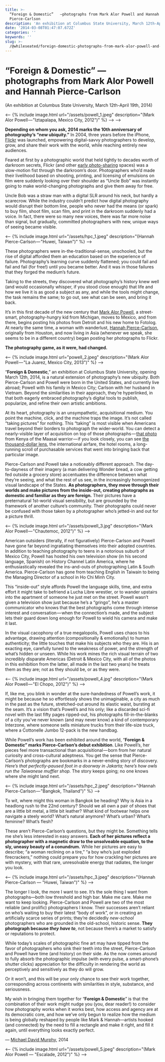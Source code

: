 ```yaml
---
title: >-
  “Foreign & Domestic”   —photographs from Mark Alor Powell and Hannah
  Pierce-Carlson
description: 'An exhibition at Columbus State University, March 12th-April 19th.'
date: '2014-03-08T01:47:07.672Z'
categories: ''
keywords: ''
slug: >-
  /@whileseated/foreign-domestic-photographs-from-mark-alor-powell-and-hannah-pierce-carlson-76bf28cb2f8f
---
```


# “Foreign & Domestic” — photographs from Mark Alor Powell and Hannah Pierce-Carlson

(An exhibition at Columbus State University, March 12th-April 19th, 2014)

<-- {% include image.html url="/assets/powell_1.jpeg" description="(Mark Alor Powell — \"Iztapalapa, Mexico City, 2012\")" %} --> -->

**Depending on whom you ask, 2014 marks the 10th anniversary of photography’s “new ubiquity.”** In 2004, three years before the iPhone, [Flickr](http://web.archive.org/web/20040429160555/http://flickr.com/) was launched, empowering digital-savvy photographers to develop, grow, and share their work with the world, while reaching entirely new audiences.

Feared at first by a photographic world that held tightly to decades worth of darkroom secrets, Flickr (and other [early photo-sharing](http://web.archive.org/web/20050312074453/http://www.fotolog.net/?nc) spaces) was a slow-motion fist through the darkroom’s door. Photographers who’d made their livelihood based on shooting, printing, and licensing of emulsions on film were suddenly looking over their shoulder as “Uncle Bob” was instantly going to make world-changing photographs and give them away for free.

Uncle Bob was a straw man with a digital SLR around his neck, but hardly a scarecrow. While the industry couldn’t predict how digital photography would disrupt their bottom line, people who never had the means (or spark) to buy film, shoot film, scan film, and print in the darkroom suddenly had a voice. In fact, there were so many new voices, there was far more noise than signal, but gradually, committed photographers with new, unique ways of seeing became visible.

<-- {% include image.html url="/assets/hpc_1.jpeg" description="(Hannah Pierce-Carlson — \"Huwei, Taiwan\")" %} -->

These photographers were in-the-traditional-sense, unschooled, but the rise of digital afforded them an education based on the experience of failure. Photography’s learning curve suddenly flattened; you could fail and fail and fail (for free!) until you became better. And it was in those failures that they forged the medium’s future.

Taking to the streets, they discovered what photography’s history knew well (and would occasionally whisper, if you stood close enough) that life and how we live it is as good a subject as any, and while the tools might change, the task remains the same; to go out, see what can be seen, and bring it back.

It’s in this first decade of the new century that [Mark Alor Powell](http://markalor.com/), a street-smart, photography-hungry kid from Michigan, moves to Mexico, and from there, begins posting his photos from Detroit and his new home to Fotolog. At nearly the same time, a woman with wanderlust, [Hannah Pierce-Carlson](http://gofeetgo.tv/), originally from Houston, and now living in Asia (whenever we speak, she seems to be in a different country) began posting her photographs to Flickr.

**The photography game, as it were, had changed.**

<-- {% include image.html url="powell_2.jpeg" description="(Mark Alor Powell — \"La Juarez, Mexico City, 2013\")" %} -->

“**Foreign & Domestic**,” an exhibition at Columbus State University, opening March 12th, 2014, is a natural extension of photography’s new ubiquity. Both Pierce-Carlson and Powell were born in the United States, and currently live abroad; Powell with his family in Mexico City; Carlson with her husband in Vietnam. Beyond the similarities in their approach, they’re hyperlinked, in that both eagerly embraced photography’s digital tools to publish, popularize, and refine their own artistic ambitions.

At its heart, photography is an unsympathetic, acquisitional medium. You point the machine, click, and the machine traps the image. It’s not called “taking pictures” for nothing. This “taking” is most visible when Americans travel beyond their borders to photograph the wider-world. You can detect a nearly-visible layer of acquisition on top of those photographs — [that photo](https://www.google.com/search?q=kenya+masai&espv=210&es_sm=91&source=lnms&tbm=isch&sa=X&ei=pfkXU-zaEpOfkQfn1IHwBA&ved=0CAkQ_AUoAQ&biw=1355&bih=981) from Kenya of the Maasai warrior — if you look closely, you can see [the thousand-dollar lens](http://www.techfever.net/wp-content/uploads/2012/06/Sigma-Ultra-Telephoto-Lens.jpg), the international airfare, the hotel rooms, a long-running scroll of purchasable services that went into bringing back that particular image.

Pierce-Carlson and Powell take a noticeably different approach. The day-to-dayness of their imagery (a man delivering Wonder bread, a cow getting fed outside a grocery store) accentuates the difference between what they’re seeing, and what the rest of us see, in the increasingly homogenized visual landscape of the States. **As photographers, they move through their worlds and make pictures from the inside-out, creating photographs as domestic and familiar as they are foreign.** Their pictures have a preternatural 1st-world visual sensibility, but are grounded by the framework of another culture’s community. Their photographs could never be confused with those taken by a photographer who’s jetted-in and out for a picture thrill.

<-- {% include image.html url="/assets/powell_3.jpg" description="(Mark Alor Powell — \"Chautemoc, 2012\")" %} -->

American outsiders (literally, if not figuratively) Pierce-Carlson and Powell have gone far beyond ingratiating themselves into their adopted countries. In addition to teaching photography to teens in a notorious suburb of Mexico City, Powell has hosted his own television show (in his second language, Spanish) on History Channel Latin America, where he enthusiastically revealed the ins-and-outs of photographing Latin & South America. Pierce-Carlson has gone from teaching English in Taiwain to being the Managing Director of a school in Ho Chi Minh City.

This “inside-out” style affords Powell the language skills, time, and extra effort it might take to befriend a Lucha Libre wrestler, or to wander upstairs into the apartment of someone he just met on the street. Powell wasn’t given a television show just because he’s a “gringo”, he’s a master communicator who knows that the best photographs come through intense interest and conversation — when the connection’s made, and the subject lets their guard down long enough for Powell to wield his camera and make it last.

In the visual cacophony of a true megalopolis, Powell uses chaos to his advantage, drawing attention (compositionally & emotionally) to human authenticity; the little touches that make his subjects who they are. His is an exacting eye, carefully tuned to the weakness of power, and the strength of what’s hidden or unseen. While his work mines the rich visual terrain of two incredibly disparate Americas (Detroit & Mexico City, with all of the photos in this exhibition from the latter, all made in the last two years) he treats them as they are; not as they should be, or as they were.

<-- {% include image.html url="/assets/powell_4.jpg" description="(Mark Alor Powell — \"El Chopo, 2012\")" %} -->

If, like me, you blink in wonder at the sure-handedness of Powell’s work, it might be because he so effortlessly shows the unimaginable, a city as much in the past as the future, stretched-out around its elastic waist, bursting at the seam. It’s a vision that’s Powell’s and his only; like a discarded sci-fi novel with the last fifty pages ripped-out, his photographs fill-in-the-blanks of a city you’ve never known (and may never know) a kind of contemporary Interzone, where someone sells miniature trucks from their life-size truck, where a Cottonelle Jumbo 12-pack is the new handbag.

While Powell’s work has been exhibited around the world, “**Foreign & Domestic” marks Pierce-Carlson’s debut exhibition**. Like Powell’s, her pieces feel more transactional than acquisitional — born from her natural curiosity and cross-cultural adeptness. You get the sense that Pierce-Carlson’s photographs are bookmarks in a never-ending story of discovery. _Here’s that perfectly-paused foot in a doorway in Jakarta; here’s how owls run the Taiwanese muffler shop._ The story keeps going; no one knows where she might land next.

<-- {% include image.html url="/assets/hpc_2.jpeg" description="(Hannah Pierce-Carlson — \"Bangkok, Thailand\")" %} -->

To wit, where might this woman in Bangkok be heading? Why is Asia in a headlong rush to the 22nd century? Should we all own a pair of shoes that are a little bit metal, a little bit leather? What kind of footwear helps one navigate a steely world? What’s natural anymore? What’s urban? What’s feminine? What’s flesh?

These aren’t Pierce-Carlson’s questions, but they might be. Something tells me she’s less interested in easy answers. **Each of her pictures reflect a photographer with a magnetic draw to the unsolveable equation, to the sly, uneasy beauty of a conundrum.** While her pictures are easy to describe; “a woman reclining on a tire,” “a boy who’s just exploded firecrackers,” nothing could prepare you for how crackling her pictures are with mystery, with that rare, unresolvable energy that radiates, the longer you look.

<-- {% include image.html url="/assets/hpc_3.jpeg" description="(Hannah Pierce-Carlson — \"Huwei, Taiwan\")" %} -->

The longer I look, the more I want to see. It’s the sole thing I want from photographs—both low threshold and high bar. Make me care. Make me want to keep looking. Pierce-Carlson and Powell are two of the most reliable (and prolific) photographers I know. Their successes aren’t reliant on who’s waiting to buy their latest “body of work”, or in creating an artificially scarce series of prints; they’re decidedly _new-school_ photographers who are grounded in the old-school, historic sense. **They photograph because _they have to_**, not because there’s a market to satisfy or reputations to protect.

While today’s scales of photographic fine art may have tipped from the favor of photographers who sink their teeth into the street, Pierce-Carlson and Powell have time (and history) on their side. As the now comes around to fully absorb the photographic impulse (with every pulse, a smart-phone’s shutter clicks) appreciation for the difficulty in rendering the world as perceptively and sensitively as they do will grow.

Or it won’t, and this will be your only chance to see their work together, corresponding across continents with similarities in style, substance, and seriousness.

My wish in bringing them together for “**Foreign & Domestic**” is that the combination of their work might nudge you (you, dear reader!) to consider how photography works when it works best, how access and agency are at its democratic core, and how we’ve only begun to realize how the medium is being globally reshaped by people like Mark & Hannah—artists hooked (and connected) by the need to fill a rectangle and make it right, and fill it again, until everything looks exactly perfect.

— [Michael David Murphy](http://michaeldavidmurphy.com), 2014

<-- {% include image.html url="/assets/powell_5.jpeg" description="(Mark Alor Powell — \"Escalade, 2012\")" %} -->
